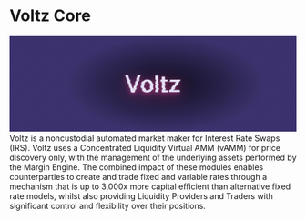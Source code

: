 # Voltz Core
![Voltz Banner](images/voltz_banner.jpeg?raw=true "Voltz Banner")
Voltz is a noncustodial automated market maker for Interest Rate Swaps (IRS). Voltz uses a Concentrated Liquidity Virtual AMM (vAMM) for price discovery only, with the management of the underlying assets performed by the Margin Engine. The combined impact of these modules enables counterparties to create and trade fixed and variable rates through a mechanism that is up to 3,000x more capital efficient than alternative fixed rate models, whilst also providing Liquidity Providers and Traders with significant control and flexibility over their positions.